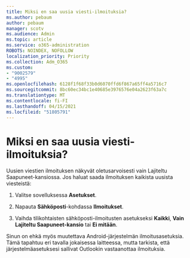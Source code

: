 ```yaml
---
title: Miksi en saa uusia viesti-ilmoituksia?
ms.author: pebaum
author: pebaum
manager: scotv
ms.audience: Admin
ms.topic: article
ms.service: o365-administration
ROBOTS: NOINDEX, NOFOLLOW
localization_priority: Priority
ms.collection: Adm_O365
ms.custom:
- "9002579"
- "4995"
ms.openlocfilehash: 6128f1f68f33b0d6070ffd6f867a65ff4a5716c7
ms.sourcegitcommit: 8bc60ec34bc1e40685e3976576e04a2623f63a7c
ms.translationtype: MT
ms.contentlocale: fi-FI
ms.lasthandoff: 04/15/2021
ms.locfileid: "51805791"
---
```

# <a name="why-dont-i-get-new-message-notifications"></a>Miksi en saa uusia viesti-ilmoituksia?

Uusien viestien ilmoituksen näkyvät oletusarvoisesti vain Lajiteltu Saapuneet-kansiossa. Jos haluat saada ilmoituksen kaikista uusista viesteistä:

1. Valitse sovelluksessa **Asetukset**.

2. Napauta **Sähköposti**-kohdassa **Ilmoitukset**.

3. Vaihda tilikohtaisten sähköposti-ilmoitusten asetukseksi **Kaikki**, **Vain Lajiteltu Saapuneet-kansio** tai **Ei mitään**.

Sinun on ehkä myös muutettava Android-järjestelmän ilmoitusasetuksia. Tämä tapahtuu eri tavalla jokaisessa laitteessa, mutta tarkista, että järjestelmäasetuksesi sallivat Outlookin vastaanottaa ilmoituksia.
